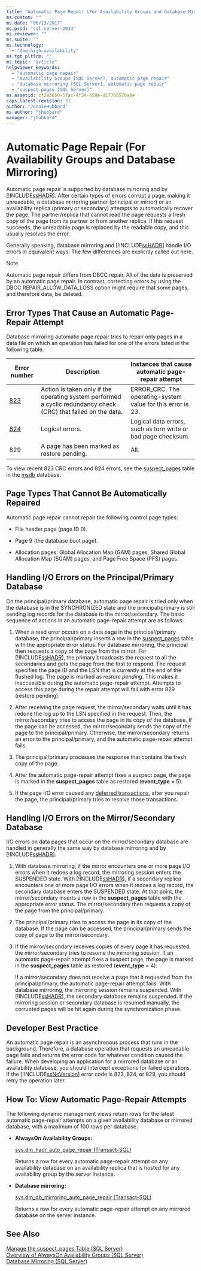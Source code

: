 ```yaml
---
title: "Automatic Page Repair (For Availability Groups and Database Mirroring) | Microsoft Docs"
ms.custom: ""
ms.date: "06/13/2017"
ms.prod: "sql-server-2014"
ms.reviewer: ""
ms.suite: ""
ms.technology: 
  - "dbe-high-availability"
ms.tgt_pltfrm: ""
ms.topic: "article"
helpviewer_keywords: 
  - "automatic page repair"
  - "Availability Groups [SQL Server], automatic page repair"
  - "database mirroring [SQL Server], automatic page repair"
  - "suspect pages [SQL Server]"
ms.assetid: cf2e3650-5fac-4f34-b50e-d17765578a8e
caps.latest.revision: 31
author: "JennieHubbard"
ms.author: "jhubbard"
manager: "jhubbard"
---
```

# Automatic Page Repair (For Availability Groups and Database Mirroring)
  Automatic page repair is supported by database mirroring and by [!INCLUDE[ssHADR](../../includes/sshadr-md.md)]. After certain types of errors corrupt a page, making it unreadable, a database mirroring partner (principal or mirror) or an availability replica (primary or secondary) attempts to automatically recover the page. The partner/replica that cannot read the page requests a fresh copy of the page from its partner or from another replica. If this request succeeds, the unreadable page is replaced by the readable copy, and this usually resolves the error.  
  
 Generally speaking, database mirroring and [!INCLUDE[ssHADR](../../includes/sshadr-md.md)] handle I/O errors in equivalent ways. The few differences are explicitly called out here.  
  
> [!NOTE]  
>  Automatic page repair differs from DBCC repair. All of the data is preserved by an automatic page repair. In contrast, correcting errors by using the DBCC REPAIR_ALLOW_DATA_LOSS option might require that some pages, and therefore data, be deleted.  
  
  
  
##  <a name="ErrorTypes"></a> Error Types That Cause an Automatic Page-Repair Attempt  
 Database mirroring automatic page repair tries to repair only pages in a data file on which an operation has failed for one of the errors listed in the following table.  
  
|Error number|Description|Instances that cause automatic page-repair attempt|  
|------------------|-----------------|---------------------------------------------------------|  
|[823](../../relational-databases/errors-events/mssqlserver-823-database-engine-error.md)|Action is taken only if the operating system performed a cyclic redundancy check (CRC) that failed on the data.|ERROR_CRC. The operating-system value for this error is 23.|  
|[824](../../relational-databases/errors-events/mssqlserver-824-database-engine-error.md)|Logical errors.|Logical data errors, such as torn write or bad page checksum.|  
|829|A page has been marked as restore pending.|All.|  
  
 To view recent 823 CRC errors and 824 errors, see the [suspect_pages](~/relational-databases/system-tables/suspect-pages-transact-sql.md) table in the [msdb](../relational-databases/databases/msdb-database.md) database.  
  
  
  
##  <a name="UnrepairablePageTypes"></a> Page Types That Cannot Be Automatically Repaired  
 Automatic page repair cannot repair the following control page types:  
  
-   File header page (page ID 0).  
  
-   Page 9 (the database boot page).  
  
-   Allocation pages: Global Allocation Map (GAM) pages, Shared Global Allocation Map (SGAM) pages, and Page Free Space (PFS) pages.  
  

  
##  <a name="PrimaryIOErrors"></a> Handling I/O Errors on the Principal/Primary Database  
 On the principal/primary database, automatic page repair is tried only when the database is in the SYNCHRONIZED state and the principal/primary is still sending log records for the database to the mirror/secondary. The basic sequence of actions in an automatic page-repair attempt are as follows:  
  
1.  When a read error occurs on a data page in the principal/primary database, the principal/primary inserts a row in the [suspect_pages](~/relational-databases/system-tables/suspect-pages-transact-sql.md) table with the appropriate error status. For database mirroring, the principal then requests a copy of the page from the mirror. For [!INCLUDE[ssHADR](../../includes/sshadr-md.md)], the primary broadcasts the request to all the secondaries and gets the page from the first to respond. The request specifies the page ID and the LSN that is currently at the end of the flushed log. The page is marked as *restore pending*. This makes it inaccessible during the automatic page-repair attempt. Attempts to access this page during the repair attempt will fail with error 829 (restore pending).  
  
2.  After receiving the page request, the mirror/secondary waits until it has redone the log up to the LSN specified in the request. Then, the mirror/secondary tries to access the page in its copy of the database. If the page can be accessed, the mirror/secondary sends the copy of the page to the principal/primary. Otherwise, the mirror/secondary returns an error to the principal/primary, and the automatic page-repair attempt fails.  
  
3.  The principal/primary processes the response that contains the fresh copy of the page.  
  
4.  After the automatic page-repair attempt fixes a suspect page, the page is marked in the **suspect_pages** table as restored (**event_type** = 5).  
  
5.  If the page I/O error caused any [deferred transactions](../relational-databases/backup-restore/deferred-transactions-sql-server.md), after you repair the page, the principal/primary tries to resolve those transactions.  
  

  
##  <a name="SecondaryIOErrors"></a> Handling I/O Errors on the Mirror/Secondary Database  
 I/O errors on data pages that occur on the mirror/secondary database are handled in generally the same way by database mirroring and by [!INCLUDE[ssHADR](../../includes/sshadr-md.md)].  
  
1.  With database mirroring, if the mirror encounters one or more page I/O errors when it redoes a log record, the mirroring session enters the SUSPENDED state. With [!INCLUDE[ssHADR](../../includes/sshadr-md.md)], if a secondary replica encounters one or more page I/O errors when it redoes a log record, the secondary database enters the SUSPENDED state. At that point, the mirror/secondary inserts a row in the **suspect_pages** table with the appropriate error status. The mirror/secondary then requests a copy of the page from the principal/primary.  
  
2.  The principal/primary tries to access the page in its copy of the database. If the page can be accessed, the principal/primary sends the copy of page to the mirror/secondary.  
  
3.  If the mirror/secondary receives copies of every page it has requested, the mirror/secondary tries to resume the mirroring session. If an automatic page-repair attempt fixes a suspect page, the page is marked in the **suspect_pages** table as restored (**event_type** = 4).  
  
     If a mirror/secondary does not receive a page that it requested from the principal/primary, the automatic page-repair attempt fails. With database mirroring, the mirroring session remains suspended. With [!INCLUDE[ssHADR](../../includes/sshadr-md.md)], the secondary database remains suspended. If the mirroring session or secondary database is resumed manually, the corrupted pages will be hit again during the synchronization phase.  

  
##  <a name="DevBP"></a> Developer Best Practice  
 An automatic page repair is an asynchronous process that runs in the background. Therefore, a database operation that requests an unreadable page fails and returns the error code for whatever condition caused the failure. When developing an application for a mirrored database or an availability database, you should intercept exceptions for failed operations. If the [!INCLUDE[ssNoVersion](../../includes/ssnoversion-md.md)] error code is 823, 824, or 829, you should retry the operation later.  
  

  
##  <a name="ViewAPRattempts"></a> How To: View Automatic Page-Repair Attempts  
 The following dynamic management views return rows for the latest automatic page-repair attempts on a given availability database or mirrored database, with a maximum of 100 rows per database.  
  
-   **AlwaysOn Availability Groups:**  
  
     [sys.dm_hadr_auto_page_repair &#40;Transact-SQL&#41;](~/relational-databases/system-dynamic-management-views/sys-dm-hadr-auto-page-repair-transact-sql.md)  
  
     Returns a row for every automatic page-repair attempt on any availability database on an availability replica that is hosted for any availability group by the server instance.  
  
-   **Database mirroring:**  
  
     [sys.dm_db_mirroring_auto_page_repair &#40;Transact-SQL&#41;](~/relational-databases/system-dynamic-management-views/database-mirroring-sys-dm-db-mirroring-auto-page-repair.md)  
  
     Returns a row for every automatic page-repair attempt on any mirrored database on the server instance.  
  
 
  
## See Also  
 [Manage the suspect_pages Table &#40;SQL Server&#41;](../relational-databases/backup-restore/manage-the-suspect-pages-table-sql-server.md)   
 [Overview of AlwaysOn Availability Groups &#40;SQL Server&#41;](availability-groups/windows/overview-of-always-on-availability-groups-sql-server.md)   
 [Database Mirroring &#40;SQL Server&#41;](database-mirroring/database-mirroring-sql-server.md)  
  
  